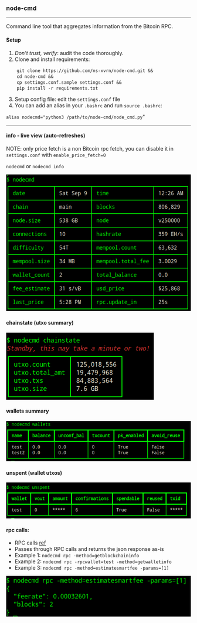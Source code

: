 ### node-cmd
---

Command line tool that aggregates information from the Bitcoin RPC.

#### Setup
1. *Don't trust, verify*: audit the code thoroughly.
2. Clone and install requirements:
```
    git clone https://github.com/ns-xvrn/node-cmd.git &&
    cd node-cmd &&
    cp settings.conf.sample settings.conf &&
    pip install -r requirements.txt
```
3. Setup config file: edit the `settings.conf` file
4. You can add an alias in your `.bashrc` and run `source .bashrc`:

`alias nodecmd="python3 /path/to/node-cmd/node_cmd.py`"

---

#### info - live view (auto-refreshes)

NOTE: only price fetch is a non Bitcoin rpc fetch, you can disable it in `settings.conf` with `enable_price_fetch=0`

`nodecmd` or `nodecmd info`

![alt info](docs/info.png)

#### chainstate (utxo summary)

![alt chainstate](docs/chainstate.png)

#### wallets summary

![alt wallets](docs/wallets.png)

#### unspent (wallet utxos)

![alt unspent](docs/unspent.png)


#### rpc calls:
- RPC calls [ref](https://developer.bitcoin.org/reference/rpc/)
- Passes through RPC calls and returns the json response as-is
- Example 1: `nodecmd rpc -method=getblockchaininfo`
- Example 2: `nodecmd rpc -rpcwallet=test -method=getwalletinfo`
- Example 3: `nodecmd rpc -method=estimatesmartfee -params=[1]`

![alt rpc](docs/rpc.png)